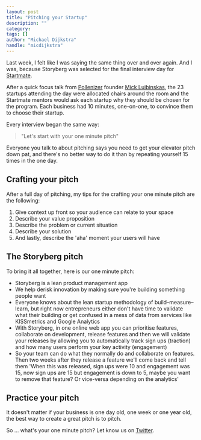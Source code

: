 ```yaml
---
layout: post
title: "Pitching your Startup"
description: ""
category: 
tags: []
author: "Michael Dijkstra"
handle: "micdijkstra"
---
```


Last week, I felt like I was saying the same thing over and over again. And I was, because Storyberg was selected for the final interview day for [Startmate](http://startmate.com.au/).

After a quick focus talk from [Pollenizer](http://pollenizer.com) founder [Mick Luibinskas](http://twitter.com/liubinskas), the 23 startups attending the day were allocated chairs around the room and the Startmate mentors would ask each startup why they should be chosen for the program. Each business had 10 minutes, one-on-one, to convince them to choose their startup.

Every interview began the same way: 

> "Let's start with your one minute pitch"

Everyone you talk to about pitching says you need to get your elevator pitch down pat, and there's no better way to do it than by repeating yourself 15 times in the one day.

## Crafting your pitch

After a full day of pitching, my tips for the crafting your one minute pitch are the following:

1. Give context up front so your audience can relate to your space
2. Describe your value proposition
3. Describe the problem or current situation
4. Describe your solution
5. And lastly, describe the 'aha' moment your users will have

## The Storyberg pitch

To bring it all together, here is our one minute pitch:

- Storyberg is a lean product management app
- We help derisk innovation by making sure you're building something people want
- Everyone knows about the lean startup methodology of build–measure–learn, but right now entrepreneurs either don't have time to validate what their building or get confused in a mess of data from services like KISSmetrics and Google Analytics
- With Storyberg, in one online web app you can prioritise features, collaborate on development, release features and then we will validate your releases by allowing you to automatically track sign ups (traction) and how many users perform your key activity (engagement)
- So your team can do what they normally do and collaborate on features. Then two weeks after they release a feature we'll come back and tell them 'When this was released, sign ups were 10 and engagement was 15, now sign ups are 15 but engagement is down to 5, maybe you want to remove that feature? Or vice-versa depending on the analytics'

## Practice your pitch

It doesn't matter if your business is one day old, one week or one year old, the best way to create a great pitch is to pitch. 

So … what's your one minute pitch? Let know us on [Twitter](http://twitter.com/storyberg).
